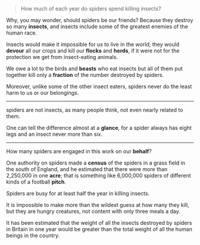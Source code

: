 >  How much of each year do spiders spend killing insects?

Why, you may wonder, should spiders be our friends? Because they destroy so many **insects**, and insects include some of the greatest enemies of the human race.

Insects would make it impossible for us to live in the world; they would **devour** all our crops and kill our **flocks** and **herds**, if it were not for the protection we get from insect-eating animals.

We owe a lot to the birds and **beasts** who eat insects but all of them put together kill only a **fraction** of the number destroyed by spiders.

Moreover, unlike some of the other insect eaters, spiders never do the least harm to us or our belongings.

---

spiders are not insects, as many people think, not even nearly related to them. 

One can tell the difference almost at a **glance**, for a spider always has eight legs and an insect never more than six.

---

How many spiders are engaged in this work on our **behalf**?

One authority on spiders made a **census** of the spiders in a grass field in the south of England, and he estimated that there were more than 2,250,000 in one **acre**; that is something like 6,000,000 spiders of different kinds of a football **pitch**.

Spiders are busy for at least half the year in killing insects.

It is impossible to make more than the wildest guess at how many they kill, but they are hungry creatures, not content with only three meals a day.

It has been estimated that the weight of all the insects destroyed by spiders in Britain in one year would be greater than the total weight of all the human beings in the country.